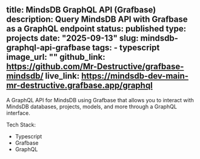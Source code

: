 title: MindsDB GraphQL API (Grafbase)
description: Query MindsDB API with Grafbase as a GraphQL endpoint
status: published
type: projects
date: "2025-09-13"
slug: mindsdb-graphql-api-grafbase
tags:
    - typescript
image_url: ""
github_link: https://github.com/Mr-Destructive/grafbase-mindsdb/
live_link: https://mindsdb-dev-main-mr-destructive.grafbase.app/graphql
---

A GraphQL API for MindsDB using Grafbase that allows you to interact with MindsDB databases, projects, models, and more through a GraphQL interface.


Tech Stack:

- Typescript
- Grafbase
- GraphQL
